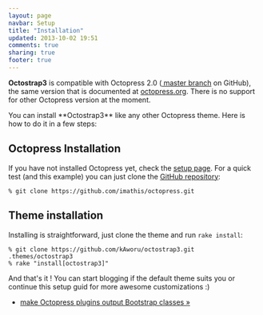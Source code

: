 ```yaml
---
layout: page
navbar: Setup
title: "Installation"
updated: 2013-10-02 19:51
comments: true
sharing: true
footer: true
---
```


<div class="alert alert-info">
<p>
    <span class="glyphicon glyphicon-info-sign"></span>
    <strong>Octostrap3</strong> is compatible with Octopress 2.0
    (<a href="https://github.com/imathis/octopress">
    master branch</a> on GitHub), the same version that is documented at
    <a href="http://octopress.org">octopress.org</a>. There is no support for
    other Octopress version at the moment.
</div>
You can install **Octostrap3** like any other Octopress theme. Here is how to
do it in a few steps:

<h2>Octopress Installation</h2>

If you have not installed Octopress yet, check the
[setup page](http://octopress.org/docs/setup/). For a quick test (and this
example) you can just clone the
[GitHub repository](https://github.com/imathis/octopress):

    % git clone https://github.com/imathis/octopress.git

<h2>Theme installation</h2>

Installing is straightforward, just clone the theme and run `rake install`:

    % git clone https://github.com/kAworu/octostrap3.git .themes/octostrap3
    % rake "install[octostrap3]"

And that's it ! You can start blogging if the default theme suits you or
continue this setup guid for more awesome customizations :)

<ul class="pager">
    <li class="next"><a href="{{ root_url }}/setup/octopatch">make Octopress plugins output Bootstrap classes &raquo;</a></li>
</ul>
